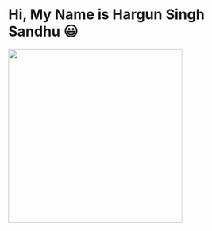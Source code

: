 # Hi, My Name is Hargun Singh Sandhu 😃 
<img src="https://tenor.com/bN65M.gif" height="350px" width="350px">

